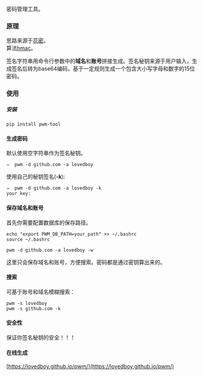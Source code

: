 
密码管理工具。

### 原理

思路来源于[花密](http://flowerpassword.com/)。  
算法[hmac](http://baike.baidu.com/item/hmac)。

签名字符串用命令行参数中的**域名**和**账号**拼接生成。签名秘钥来源于用户输入，生成签名后转为base64编码，基于一定规则生成一个包含大小写字母和数字的15位密码。


### 使用

##### 安装

`pip install pwm-tool`


#### 生成密码

默认使用空字符串作为签名秘钥。

`⇒  pwm -d github.com -a lovedboy`

使用自己的秘钥签名(**-k**):

```
⇒  pwm -d github.com -a lovedboy -k
your key:
```

#### 保存域名和账号

首先你需要配置数据库的保存路径。

```
echo "export PWM_DB_PATH=your_path" >> ~/.bashrc
source ~/.bashrc
```

`pwm -d github.com -a lovedboy -w`

这里只会保存域名和账号，方便搜索。密码都是通过密钥算出来的。

#### 搜索

可基于账号和域名模糊搜索：

```
pwm -s lovedboy
pwm -s github.com -k
```

#### 安全性

保证你签名秘钥的安全！！！

#### 在线生成

[https://lovedboy.github.io/pwm/](https://lovedboy.github.io/pwm/)



